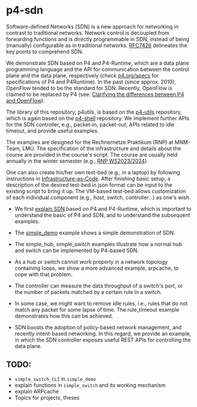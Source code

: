 # p4-sdn

Software-defined Networks (SDN) is a new approach for networking in contrast to traditional networks. Network control is decoupled from forwarding functions and is directly programmable in SDN, instead of being (manually) configurable as in traditional networks. [RFC7426](https://www.rfc-editor.org/rfc/rfc7426.html) delineates the key points to comprehend SDN.

We demonstrate SDN based on P4 and P4-Runtime, which are a data plane programming language and the API for communication between the control plane and the data plane, respectively (check [p4.org/specs](https://p4.org/specs/) for specifications of P4 and P4Runtime). In the past (since approx. 2010), OpenFlow tended to be the standard for SDN. Recently, OpenFlow is claimed to be replaced by P4 (see: [Clarifying the differences between P4 and OpenFlow](https://opennetworking.org/news-and-events/blog/clarifying-the-differences-between-p4-and-openflow/)).

The library of this repository, p4utils, is based on the [p4-utils](https://github.com/nsg-ethz/p4-utils) repository, which is again based on the [p4-shell](https://github.com/p4lang/p4runtime-shell) repository. We implement further APIs for the SDN controller, e.g., packet-in, packet-out, APIs related to idle timeout, and provide useful examples.

The examples are designed for the Rechnernetze Praktikum (RNP) at MNM-Team, LMU. The specification of the infrastructure and details about the course are provided in the course's script. The course are usually held annually in the winter semester (e.g., [RNP WS2023/2024](https://www.nm.ifi.lmu.de/teaching/Praktika/2023ws/rnp/)). 

One can also create his/her own test-bed (e.g., in a laptop) by following instructions in [Infrastructure-as-Code](Infrastructure-as-Code). After finishing basic setup, a description of the desired test-bed in json format can be input to the existing script to bring it up. The VM-based test-bed allows customization of each individual component (e.g., host, switch, controller...) as one's wish.

+ We first [explain SDN](explaining_SDN) based on P4 and P4-Runtime, which is important to understand the basic of P4 and SDN, and to understand the subsequent examples.

+ The [simple\_demo](simple_demo) example shows a simple demonstration of SDN.

+ The simple\_hub, simple\_switch examples illustrate how a normal hub and switch can be implemented by P4-based SDN.

+ As a hub or switch cannot work properly in a network topology containing loops, we show a more advanced example, arpcache, to cope with that problem.

+ The controller can measure the data throughput of a switch's port, or the number of packets matched by a certain rule in a switch.

+ In some case, we might want to remove idle rules, i.e., rules that do not match any packet for some lapse of time. The rule\_timeout example demonstrates how this can be achieved.

+ SDN boosts the adoption of policy-based network management, and recently intent-based networking. In this regard, we provide an example, in which the SDN controller exposes useful REST APIs for controlling the data plane.



## TODO: 

+ `simple_switch_CLI` in `simple_demo`
+ explain functions in `simple_switch` and its working mechanism
+ explain ARPcache
+ Topics for projects, theses
